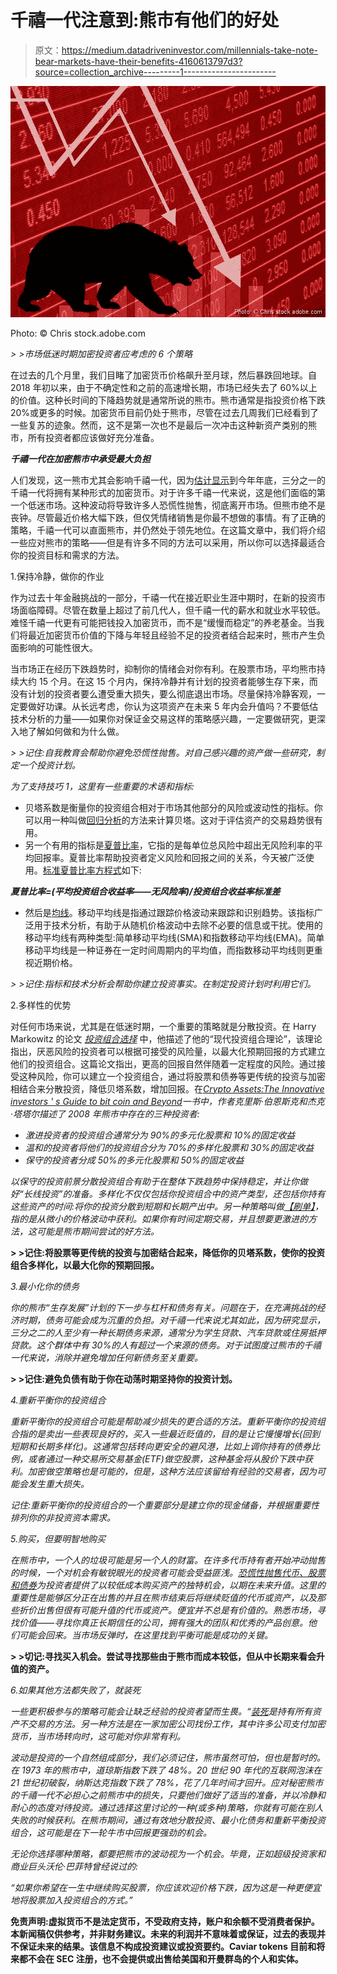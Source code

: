 # 千禧一代注意到:熊市有他们的好处

> 原文：<https://medium.datadriveninvestor.com/millennials-take-note-bear-markets-have-their-benefits-4160613797d3?source=collection_archive---------1----------------------->

![](img/44e9f73108e87e7891d32da07123915f.png)

Photo: © Chris stock.adobe.com

*> >市场低迷时期加密投资者应考虑的 6 个策略*

在过去的几个月里，我们目睹了加密货币价格飙升至月球，然后暴跌回地球。自 2018 年初以来，由于不确定性和之前的高速增长期，市场已经失去了 60%以上的价值。这种长时间的下降趋势就是通常所说的熊市。熊市通常是指投资价格下跌 20%或更多的时候。加密货币目前仍处于熊市，尽管在过去几周我们已经看到了一些复苏的迹象。然而，这不是第一次也不是最后一次冲击这种新资产类别的熊市，所有投资者都应该做好充分准备。

***千禧一代在加密熊市中承受最大负担***

人们发现，这一熊市尤其会影响千禧一代，因为[估计显示](https://www.independent.co.uk/news/business/news/bitcoin-latest-news-millennials-cryptocurrency-investment-2018-london-block-exchange-a8108106.html)到今年年底，三分之一的千禧一代将拥有某种形式的加密货币。对于许多千禧一代来说，这是他们面临的第一个低迷市场。这种波动将导致许多人恐慌性抛售，彻底离开市场。但熊市绝不是丧钟。尽管最近价格大幅下跌，但仅凭情绪销售是你最不想做的事情。有了正确的策略，千禧一代可以直面熊市，并仍然处于领先地位。在这篇文章中，我们将介绍一些应对熊市的策略——但是有许多不同的方法可以采用，所以你可以选择最适合你的投资目标和需求的方法。

1.保持冷静，做你的作业

作为过去十年金融挑战的一部分，千禧一代在接近职业生涯中期时，在新的投资市场面临障碍。尽管在数量上超过了前几代人，但千禧一代的薪水和就业水平较低。难怪千禧一代更有可能把钱投入加密货币，而不是“缓慢而稳定”的养老基金。当我们将最近加密货币价值的下降与年轻且经验不足的投资者结合起来时，熊市产生负面影响的可能性很大。

当市场正在经历下跌趋势时，抑制你的情绪会对你有利。在股票市场，平均熊市持续大约 15 个月。在这 15 个月内，保持冷静并有计划的投资者能够生存下来，而没有计划的投资者要么遭受重大损失，要么彻底退出市场。尽量保持冷静客观，一定要做好功课。从长远考虑，你认为这项资产在未来 5 年内会升值吗？不要低估技术分析的力量——如果你对保证金交易这样的策略感兴趣，一定要做研究，更深入地了解如何做和为什么做。

*> >记住:自我教育会帮助你避免恐慌性抛售。对自己感兴趣的资产做一些研究，制定一个投资计划。*

*为了支持技巧 1，这里有一些重要的术语和指标:*

*   贝塔系数是衡量你的投资组合相对于市场其他部分的风险或波动性的指标。你可以用一种叫做[回归分析](https://www.investopedia.com/exam-guide/cfa-level-1/quantitative-methods/regression-analysis.asp)的方法来计算贝塔。这对于评估资产的交易趋势很有用。
*   另一个有用的指标是[夏普比率](https://www.investopedia.com/terms/s/sharperatio.asp)，它指的是每单位总风险中超出无风险利率的平均回报率。夏普比率帮助投资者定义风险和回报之间的关系，今天被广泛使用。[标准夏普比率方程式](https://www.investopedia.com/ask/answers/010815/how-do-you-calculate-sharpe-ratio-excel.asp)如下:

***夏普比率=(平均投资组合收益率——无风险率)/投资组合收益率标准差***

*   然后是[均线](https://www.investopedia.com/terms/m/movingaverage.asp)。移动平均线是指通过跟踪价格波动来跟踪和识别趋势。该指标广泛用于技术分析，有助于从随机价格波动中去除不必要的信息或干扰。使用的移动平均线有两种类型:简单移动平均线(SMA)和指数移动平均线(EMA)。简单移动平均线是一种证券在一定时间周期内的平均值，而指数移动平均线则更重视近期价格。

*> >记住:指标和技术分析会帮助你建立投资事实。在制定投资计划时利用它们。*

2.多样性的优势

对任何市场来说，尤其是在低迷时期，一个重要的策略就是分散投资。在 Harry Markowitz 的论文 [*投资组合选择*](https://www.math.ust.hk/~maykwok/courses/ma362/07F/markowitz_JF.pdf) 中，他描述了他的“现代投资组合理论”，该理论指出，厌恶风险的投资者可以根据可接受的风险量，以最大化预期回报的方式建立他们的投资组合。这篇论文指出，更高的回报自然伴随着一定程度的风险。通过接受这种风险，你可以建立一个投资组合，通过将股票和债券等更传统的投资与加密相结合来分散投资，降低贝塔系数，增加回报。在[*Crypto Assets:The Innovative investors ' s Guide to bit coin and Beyond*](https://www.amazon.com/Cryptoassets-Innovative-Investors-Bitcoin-Beyond/dp/1260026671)*一书中，作者克里斯·伯恩斯克和杰克·塔塔尔描述了 2008 年熊市中存在的三种投资者:*

*   *激进投资者的投资组合通常分为 90%的多元化股票和 10%的固定收益*
*   *温和的投资者将他们的投资组合分为 70%的多样化股票和 30%的固定收益*
*   *保守的投资者分成 50%的多元化股票和 50%的固定收益*

*以保守的投资前景分散投资组合有助于在整体下跌趋势中保持稳定，并让你做好“长线投资”的准备。多样化不仅仅包括你投资组合中的资产类型，还包括你持有这些资产的时间:将你的投资分散到短期和长期产出中。另一种策略叫做[【刷单】](https://www.investopedia.com/articles/trading/05/scalping.asp)，指的是从微小的价格波动中获利。如果你有时间定期交易，并且想要更激进的方法，这可能是熊市期间尝试的好方法。*

**> >记住:将股票等更传统的投资与加密结合起来，降低你的贝塔系数，使你的投资组合多样化，以最大化你的预期回报。**

*3.最小化你的债务*

*你的熊市“生存发展”计划的下一步与杠杆和债务有关。问题在于，在充满挑战的经济时期，债务可能会成为沉重的负担。对千禧一代来说尤其如此，因为研究显示，三分之二的人至少有一种长期债务来源，通常分为学生贷款、汽车贷款或住房抵押贷款。这个群体中有 30%的人有超过一个来源的债务。对于试图度过熊市的千禧一代来说，消除并避免增加任何新债务至关重要。*

**> >记住:避免负债有助于你在动荡时期坚持你的投资计划。**

*4.重新平衡你的投资组合*

*重新平衡你的投资组合可能是帮助减少损失的更合适的方法。重新平衡你的投资组合指的是卖出一些表现良好的，买入一些最近贬值的，目的是让它慢慢增长(回到短期和长期多样化)。这通常包括转向更安全的避风港，比如上调你持有的债券比例，或者通过一种交易所交易基金(ETF)做空股票，这种基金将从股价下跌中获利。加密做空策略也是可能的，但是，这种方法应该留给有经验的交易者，因为可能会发生重大损失。*

*记住:重新平衡你的投资组合的一个重要部分是建立你的现金储备，并根据重要性排列你的非投资资本需求。*

*5.购买，但要明智地购买*

*在熊市中，一个人的垃圾可能是另一个人的财富。在许多代币持有者开始冲动抛售的时候，一个对机会有敏锐眼光的投资者可能会受益匪浅。[恐慌性抛售代币、股票和债券](https://www.financialexpress.com/money/how-to-handle-panic-selling-in-stock-markets-what-investors-can-do-to-save-themselves/902473/)为投资者提供了以较低成本购买资产的独特机会，以期在未来升值。这里的重要性是能够区分正在出售的并且在熊市结束后将继续贬值的代币或资产，以及那些折价出售但很有可能升值的代币或资产。便宜并不总是有价值的。熟悉市场，寻找价值——寻找你真正长期信任的公司，拥有强大的团队和优秀的产品创意。他们可能会回来。当市场反弹时，在这里找到平衡可能是成功的关键。*

**> >切记:寻找买入机会。尝试寻找那些由于熊市而成本较低，但从中长期来看会升值的资产。**

*6.如果其他方法都失败了，就装死*

*一些更积极参与的策略可能会让缺乏经验的投资者望而生畏。“[装死](https://www.investopedia.com/slide-show/survive-bear-market-financial-crisis/)是持有所有资产不交易的方法。另一种方法是在一家加密公司找份工作，其中许多公司支付加密货币，当市场转向时，这可能对你非常有利。*

*波动是投资的一个自然组成部分，我们必须记住，熊市虽然可怕，但也是暂时的。在 1973 年的熊市中，道琼斯指数下跌了 48%。20 世纪 90 年代的互联网泡沫在 21 世纪初破裂，纳斯达克指数下跌了 78%，花了几年时间才回升。应对秘密熊市的千禧一代不必担心之前熊市中的损失，只要他们做好了适当的准备，并以冷静和耐心的态度对待投资。通过选择这里讨论的一种(或多种)策略，你就有可能在别人失败的时候获利。在熊市期间，通过有效地分散投资、最小化债务和重新平衡投资组合，这可能是在下一轮牛市中回报更强劲的机会。*

*无论你选择哪种策略，都要把熊市的波动视为一个机会。毕竟，正如超级投资家和商业巨头沃伦·巴菲特曾经说过的:*

*“如果你希望在一生中继续购买股票，你应该欢迎价格下跌，因为这是一种更便宜地将股票加入投资组合的方式。”*

**免责声明:虚拟货币不是法定货币，不受政府支持，账户和余额不受消费者保护。本新闻稿仅供参考，并非财务建议。未来的利润并不意味着或保证，过去的表现并不保证未来的结果。该信息不构成投资建议或投资要约。Caviar tokens 目前和将来都不会在 SEC 注册，也不会提供或出售给美国和开曼群岛的个人和实体。**